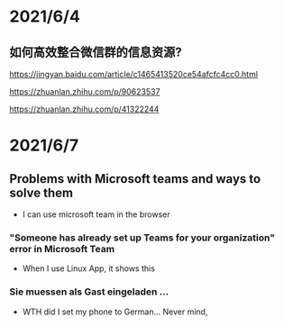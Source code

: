 # 2021/6/4
## 如何高效整合微信群的信息资源?
https://jingyan.baidu.com/article/c1465413520ce54afcfc4cc0.html

https://zhuanlan.zhihu.com/p/90623537

https://zhuanlan.zhihu.com/p/41322244

# 2021/6/7
## Problems with Microsoft teams and ways to solve them
- I can use microsoft team in the browser
### "Someone has already set up Teams for your organization" error in Microsoft Team
- When I use Linux App, it shows this

### Sie muessen als Gast eingeladen ...
- WTH did I set my phone to German... Never mind, 